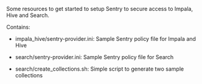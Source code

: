 Some resources to get started to setup Sentry to secure access to Impala, Hive and Search.

Contains:

* impala_hive/sentry-provider.ini:
Sample Sentry policy file for Impala and Hive

* search/sentry-provider.ini:
Sample Sentry policy file for Search

* search/create_collections.sh:
Simple script to generate two sample collections




